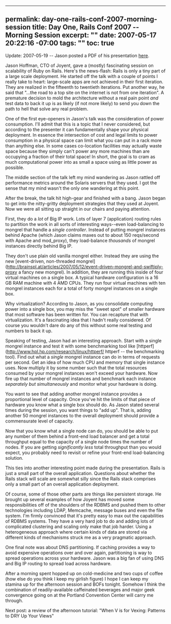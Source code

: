 ----- 
permalink: day-one-rails-conf-2007-morning-session
title: Day One, Rails Conf 2007 -- Morning Session
excerpt: ""
date: 2007-05-17 20:22:16 -07:00
tags: ""
toc: true
-----
Update: 2007-05-19 -- Jason posted a PDF of his presentation [here](http://media.joyent.com/JHoffmanRailsConf-May2007.pdf).

Jason Hoffman, CTO of Joyent, gave a (mostly) fascinating session on scalability of Ruby on Rails. Here's the news-flash: Rails is only a tiny part of a large scale deployment. He started off the talk with a couple of points I really take to heart: large-scale apps are not achieved in their first iteration. They are realized in the fifteenth to twentieth iterations. Put another way, he said that "...the road to a top site on the internet is not from one iteration". A premature decision to mold the architecture without a real pain point _and_ test data to back it up is as likely (if not more likely) to send you down the path to hell that solve any real problem.

One of the first eye-openers in Jason's talk was the consideration of power consumption. I'll admit that this is a topic that I never considered, but according to the presenter it can fundamentally shape your physical deployment. In essence the intersection of cost and legal limits to power consumption in a physical space can limit what you can put in a rack more than anything else. In some cases co-location facilities may actually waste space because they simply can't power any more machines than are occupying a fraction of their total space! In short, the goal is to cram as much computational power into as small a space using as little power as possible.

The middle section of the talk left my mind wandering as Jason rattled off performance metrics around the Solaris servers that they used. I got the sense that my mind wasn't the only one wandering at this point.

After the break, the talk hit high-gear and finished with a bang. Jason began to get into the nitty-gritty deployment strategies that they used at Joyent. Now we were all sitting up straight in our chairs and paying attention.

First, they do a _lot_ of Big IP work. Lots of layer 7 (application) routing rules to partition the work in all sorts of interesting ways--even load-balancing to mongrel that handle a _single controller_. Instead of putting mongrel instances behind Apache (which Jason claims maxes out to about 150 reqs/second with Apache and mod_proxy), they load-balance _thousands_ of mongrel instances directly behind Big IP.

They don't use plain old vanilla mongrel either. Instead they are using the new [event-driven, non-threaded mongrel](http://brainspl.at/articles/2007/05/12/event-driven-mongrel-and-swiftiply-proxy a fancy new mongrel). In addition, they are running this inside of four virtual machines on a single box. A typical hardware configuration is a 16 GB RAM machine with 4 AMD CPUs. They run four virtual machines with ten mongrel instances each for a total of forty mongrel instances on a single box.

Why virtualization? According to Jason, as you consolidate computing power into a single box, you may miss the "sweet spot" of smaller hardware that most software has been written for. You can recapture that with virtualization. It's a fascinating idea that I hadn't really considered. Of course you wouldn't dare do any of this without some real testing and numbers to back it up.

Speaking of testing, Jason had an interesting approach. Start with a single mongrel instance and test it with some benchmarking tool like [httperf](http://www.hpl.hp.com/research/linux/httperf/ httperf -- the benchmarking tool). Find out what a _single_ mongrel instance can do in terms of requests per second. Get an idea of how much CPU and memory that single instance uses. Now multiply it by some number such that the total resources consumed by your mongrel instances won't exceed your hardware. Now fire up that number of mongrel instances and benchmark each instance _separately but simultaneously_ and monitor what your hardware is doing.

You want to see that adding another mongrel instance provides a proportional level of capacity. Once you've hit the limits of that piece of hardware you know what a single box should do. As Jason stated several times during the session, you want things to "add up". That is, adding another 50 mongrel instances to the overall deployment should provide a commensurate level of capacity. 

Now that you know what a single node can do, you should be able to put any number of them behind a front-end load balancer and get a total throughput equal to the capacity of a single node times the number of nodes. If you are getting _significantly less_ total throughput than you would expect, you probably need to revisit or refine your front-end load-balancing solution.

This ties into another interesting point made during the presentation. Rails is just a small part of the overall application. Questions about whether the Rails stack will scale are somewhat silly since the Rails stack comprises only a small part of an overall application deployment.

Of course, some of those other parts are things like persistent storage. He brought up several examples of how Joyent has moved some responsibilities off of the shoulders of the RDBMS and pushed them to other technologies including LDAP, Memcache, message buses and even the file system. I'm firmly convinced that it's pretty easy to max out the capabilities of RDBMS systems. They have a very hard job to do and adding lots of complicated clustering and scaling only make that job harder. Using a heterogeneous approach where certain kinds of data are stored via different kinds of mechanisms struck me as a very pragmatic approach.

One final note was about DNS partitioning. If caching provides a way to avoid expensive operations over and over again, partitioning is way to spread operations across your hardware. Jason was a big fan of using DNS and Big IP routing to spread load across hardware.

After a morning spent hopped up on cold-medicine and two cups of coffee (how else do you think I keep my girlish figure) I hope I can keep my stamina up for the afternoon session and BOFs tonight. Somehow I think the combination of readily-available caffeinated beverages and major geek convergence going on at the Portland Convention Center will carry me through.

Next post: a review of the afternoon tutorial: "When V is for Vexing: Patterns to DRY Up Your Views"
